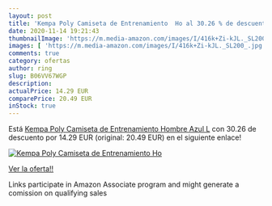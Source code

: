 ```yaml
---
layout: post
title: 'Kempa Poly Camiseta de Entrenamiento  Ho al 30.26 % de descuento'
date: 2020-11-14 19:21:43
thumbnailImage: 'https://m.media-amazon.com/images/I/416k+Zi-kJL._SL200_.jpg'
images: [ 'https://m.media-amazon.com/images/I/416k+Zi-kJL._SL200_.jpg' ]
comments: true
category: ofertas
author: ring
slug: B06VV67WGP
description:
actualPrice: 14.29 EUR
comparePrice: 20.49 EUR
inStock: true
---
```


Está [Kempa Poly Camiseta de Entrenamiento  Hombre  Azul  L](https://www.amazon.es/dp/B06VV67WGP/?tag=tolees-21) con 30.26 de descuento por 14.29 EUR (original: 20.49 EUR) en el siguiente enlace!

[![Kempa Poly Camiseta de Entrenamiento  Ho](https://m.media-amazon.com/images/I/416k+Zi-kJL._SL200_.jpg)](https://www.amazon.es/dp/B06VV67WGP/?tag=tolees-21)

[Ver la oferta!!](https://www.amazon.es/dp/B06VV67WGP/?tag=tolees-21)

Links participate in Amazon Associate program and might generate a comission on qualifying sales


